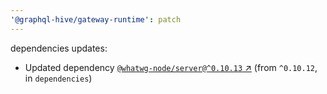 ```yaml
---
'@graphql-hive/gateway-runtime': patch
---
```


dependencies updates: 

- Updated dependency [`@whatwg-node/server@^0.10.13` ↗︎](https://www.npmjs.com/package/@whatwg-node/server/v/0.10.13) (from `^0.10.12`, in `dependencies`)
